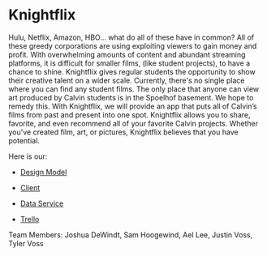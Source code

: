 # Knightflix
Hulu, Netflix, Amazon, HBO... what do all of these have in common? All of these greedy corporations are using exploiting viewers to gain money and profit. With overwhelming amounts of content and abundant streaming platforms, it is difficult for smaller films, (like student projects), to have a chance to shine. Knightflix gives regular students the opportunity to show their creative talent on a wider scale. Currently, there's no single place where you can find any student films. The only place that anyone can view art produced by Calvin students is in the Spoelhof basement. We hope to remedy this. With Knightflix, we will provide an app that puts all of Calvin’s films from past and present into one spot. Knightflix allows you to share, favorite, and even recommend all of your favorite Calvin projects. Whether you've created film, art, or pictures, Knightflix believes that you have potential. 

Here is our:
- [Design Model](https://github.com/calvin-cs262-fall2022-D/Project/blob/main/images/domainModel.png)

- [Client](https://github.com/calvin-cs262-fall2022-D/Client)
- [Data Service](https://github.com/calvin-cs262-fall2022-D/Service)
- [Trello](https://trello.com/b/5Rx3Rn8t/d)

Team Members:
Joshua DeWindt,
Sam Hoogewind, 
Ael Lee, 
Justin Voss, 
Tyler Voss




